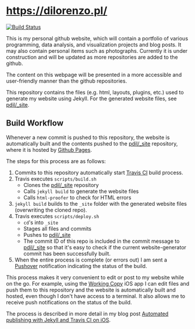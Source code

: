 # https://dilorenzo.pl/

[![Build Status](https://travis-ci.org/pdil/website-generator.svg?branch=master)](https://travis-ci.org/pdil/website-generator)

This is my personal github website, which will contain a portfolio of various programming, data analysis, and visualization projects and blog posts. It may also contain personal items such as photographs. Currently it is under construction and will be updated as more repositories are added to the github.

The content on this webpage will be presented in a more accessible and user-friendly manner than the github repositories.

This repository contains the files (e.g. html, layouts, plugins, etc.) used to generate my website using Jekyll. For the generated website files, see [pdil/_site](https://github.com/pdil/_site).

## Build Workflow

Whenever a new commit is pushed to this repository, the website is automatically built and the contents pushed to the [pdil/_site](https://github.com/pdil/_site) repository, where it is hosted by [Github Pages](https://pages.github.com/).

The steps for this process are as follows:

1. Commits to this repository automatically start [Travis CI](https://travis-ci.org/pdil/website-generator) build process.
2. Travis executes `scripts/build.sh`
   * Clones the [pdil/_site](https://github.com/pdil/_site) repository
   * Calls `jekyll build` to generate the website files
   * Calls `html-proofer` to check for HTML errors
3. `jekyll build` builds to the `_site` folder with the generated website files (overwriting the cloned repo).
4. Travis executes `scripts/deploy.sh`
   * `cd`'s into `_site`
   * Stages all files and commits
   * Pushes to [pdil/_site](https://github.com/pdil/_site)
   * The commit ID of this repo is included in the commit message to [pdil/_site](https://github.com/pdil/_site) so that it's easy to check if the current website-generator commit has been successfully built.
5. When the entire process is complete (or errors out) I am sent a [Pushover](https://pushover.net/) notification indicating the status of the build.

This process makes it very convenient to edit or post to my website while on the go. For example, using the [Working Copy](https://workingcopyapp.com/) iOS app I can edit files and push them to this repository and the website is automatically built and hosted, even though I don't have access to a terminal. It also allows me to receive push notifications on the status of the build.

The process is described in more detail in my blog post [Automated publishing with Jekyll and Travis CI on iOS](https://dilorenzo.pl/meta/2017/06/26/automated-publishing-ios/).
